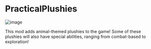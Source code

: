 # PracticalPlushies
![image](https://github.com/JRepo42/PracticalPlushies/assets/141879006/9f2c10af-4524-4f73-8053-bfa379a9d08b)

This mod adds animal-themed plushies to the game!
Some of these plushies will also have special abilities, ranging from combat-based to exploration!
